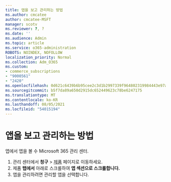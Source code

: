 ```yaml
---
title: 앱을 보고 관리하는 방법
ms.author: cmcatee
author: cmcatee-MSFT
manager: scotv
ms.reviewer: ?, ?
ms.date: ''
ms.audience: Admin
ms.topic: article
ms.service: o365-administration
ROBOTS: NOINDEX, NOFOLLOW
localization_priority: Normal
ms.collection: Adm_O365
ms.custom:
- commerce_subscriptions
- "9000561"
- "2420"
ms.openlocfilehash: 0d621c6439b6b95cee2c3d1b2997339f964802319984443e97a81e492babb6ba
ms.sourcegitcommit: b5f7da89a650d2915dc652449623c78be6247175
ms.translationtype: MT
ms.contentlocale: ko-KR
ms.lasthandoff: 08/05/2021
ms.locfileid: "54015194"
---
```

# <a name="how-to-view-and-manage-apps"></a>앱을 보고 관리하는 방법

앱에서 앱을 볼 수 Microsoft 365 관리 센터.

1. 관리 센터에서 **청구** > [제품](https://go.microsoft.com/fwlink/p/?linkid=842054) 페이지로 이동하세요.
2. 제품 **탭에서** 아래로 스크롤하여 **앱 섹션으로 스크롤합니다.**
3. 앱을 관리하려면 관리할 앱을 선택합니다.
